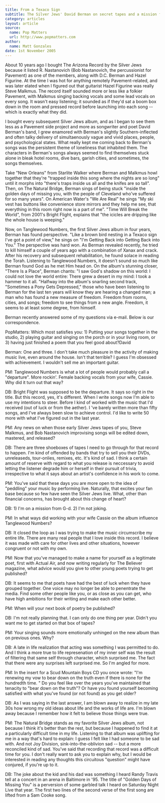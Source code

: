 ```yaml
---
title: From a Texaco Sign
subtitle: The Silver Jews' David Berman on secret tapes and a mission from God
category: articles
layout: article
source:
  name: Pop Matters
  url: http://www.popmatters.com
author:
  name: Matt Gonzales
date: 1st November 2005
---
```


About 10 years ago I bought The Arizona Record by the Silver Jews because it listed R. Nastanovich (Bob Nastanovich, the percussionist for Pavement) as one of the members, along with D.C. Berman and Hazel Figurine. At the time I was hot for anything remotely Pavement-related, and was later elated when I figured out that guitarist Hazel Figurine was really Steve Malkmus. The record itself sounded more or less like a folkier Pavement, with Malkmus singing backing vocals and some lead vocals on every song. It wasn't easy listening; it sounded as if they'd sat a boom box down in the room and pressed record before launching into each song -- which is exactly what they did.

I bought every subsequent Silver Jews album, and as I began to see them less as a Pavement side project and more as songwriter and poet David Berman's band, I grew enamored with Berman's slightly Southern-inflected and often talky delivery of simultaenously vague and vivid places, people, and psychological states. What really kept me coming back to Berman's songs was the persistent theme of loneliness that inhabited them. The characters in Berman's songs always seemed to find themselves stuck alone in bleak hotel rooms, dive bars, garish cities, and sometimes, the songs themselves.

Take "New Orleans" from Starlite Walker where Berman and Malkmus howl together that they're "trapped inside this song where the nights are so long" until it morphs into "there's traps inside us all and the knifes are so tall". Then, on The Natural Bridge, Berman sings of being stuck "inside the golden days of missing you, with the people of Cleveland who've suffered for so many years". On American Water's "We Are Real" he sings "My ski vest has buttons like convenience store mirrors and they help me see, that everything in this room right now is a part of me". "Time Will Break the World", from 2001's Bright Flight, explains that "the icicles are dripping like the whole house is weeping."

Now, on Tanglewood Numbers, the first Silver Jews album in four years, Berman has found perspective. "Like a brown bird nesting in a Texaco sign I've got a point of view," he sings on "I'm Getting Back into Getting Back into You." The perspective was hard won. As Berman revealed recently, he tried to kill himself a couple of years ago with a combination of Xanax and crack. After his recovery and subsequent rehabilitation, he found solace in reading the Torah. Listening to Tanglewood Numbers, it doesn't sound so much like Berman found God as he met Him head on. On the album's stunning closer, "There Is a Place", Berman chants: "I saw God's shadow on this world: I could not love the world entire: There grew a desert in my mind: I took a hammer to it all. "Halfway into the album's snarling second track, "Sometimes a Pony Gets Depressed," those who have been listening to Berman for the last ten years will know they are hearing a changed man; a man who has found a new measure of freedom. Freedom from rooms, cities, and songs; freedom to see things from a new angle. Freedom, it seems to at least some degree, from himself.

Berman recently answered some of my questions via e-mail. Below is our correspondence.

PopMatters: Which most satisfies you: 1) Putting your songs together in the studio, 2) playing guitar and singing on the porch or in your living room, or 3) having just finished a poem that you feel good about?David 

Berman: One and three. I don't take much pleasure in the activity of making music live, even around the house. Isn't that terrible? I guess I'm obsessed with achievement. I wouldn't sell me an important guitar.

PM: Tanglewood Numbers is what a lot of people would probably call a "departure". More rockin'. Female backing vocals from your wife, Cassie. Why did it turn out that way?

DB: Bright Flight was supposed to be the departure. It says so right in the title. But this record, yes, it's different. When I write songs now I'm able to use my intentions to steer. Before I kind of worked with the music that I'd received (out of luck or from the aether). I 've barely written more than fifty songs, and I've always been slow to achieve control. I'd like to write 50 more with what I've figured out in the last year.

PM: Any news on when those early Silver Jews tapes of you, Steve Malkmus, and Bob Nastanovich improvising songs will be edited down, mastered, and released?

DB: There are three shoeboxes of tapes I need to go through for that record to happen. I'm kind of offended by bands that try to sell you their DVDs, unreleaseds, tour-onlies, remixes, etc. It's kind of sad. I think a certain amount of reserve with regard to what you release is neccessary to avoid letting the listener degrade him or herself in their pursuit of trivia, irrespective to what it says about an artist's confidence in his work to come.

PM: You've said that these days you are more open to the idea of "peddling" your music by performing live. Naturally, that excites your fan base because so few have seen the Silver Jews live. What, other than financial concerns, has brought about this change of heart?

DB: 1) I'm on a mission from G-d. 2) I'm not joking.

PM: In what ways did working with your wife Cassie on the album influence Tanglewood Numbers?

DB: It closed the loop as I was trying to make the music circumscribe my entire life. There are many real people that I love inside this record. I believe it was made with care for other lives and other situations, however congruent or not with my own.

PM: Now that you've managed to make a name for yourself as a legitimate poet, first with Actual Air, and now writing regularly for The Believer magazine, what advice would you give to other young poets trying to get published?

DB: It seems to me that poets have had the best of luck when they have grouped together. One voice may no longer be able to penentrate the media. Find some other people like you, or as close as you can get, who have high ambitions for their writing and make each other better.

PM: When will your next book of poetry be published?

DB: I'm not really planning that. I can only do one thing per year. Didn't you want me to get started on that box of tapes?

PM: Your singing sounds more emotionally unhinged on the new album than on previous ones. Why?

DB: A late in life realization that acting was something I was permitted to do. And I think a more true to life represenation of my inner self was the result of filtering that same self through character, which surprised me. The fact that there were any surprises left surprised me. So I'm angled for more.

PM: In the insert for a Scud Mountain Boys CD you once wrote: "I'm renewing my vow to bear down on the truth even if there is none for the hundredth time. " Do you feel like over the years you've maintained that tenacity to "bear down on the truth"? Or have you found yourself becoming satisfied with what you've found (or not found) as you get older?

DB: As I was saying in the last answer, I am blown away to realize in my late 30s how wrong my old ideas about life and the works of life are. I'm blown away because I remember how it felt to believe those things were true.

PM: The Natural Bridge stands as my favorite Silver Jews album, not because I think it's better than the rest, but because I happened to find it at a particularly difficult time in my life. Listening to that album was uplifting for me in a way that's hard to explain: I guess I felt like I had someone to be sad with. And not Joy Division, sink-into-the-oblivion sad -- but a more reconciled kind of sad. You've said that recording that record was a difficult time for you. I don't really want to ask you to explain why, but I would be interested in reading any thoughts this circuitous "question" might have conjured, if you're up to it.

DB: The joke about the kid and his dad was something I heard Randy Travis tell at a concert in an arena in Baltimore in '95. The title of "Golden Days of Missing You" is a perversion of some garbled talk I heard on Saturday Night Live that year. The first two lines of the second verse of the first song are lifted from a Sam Cooke song.

